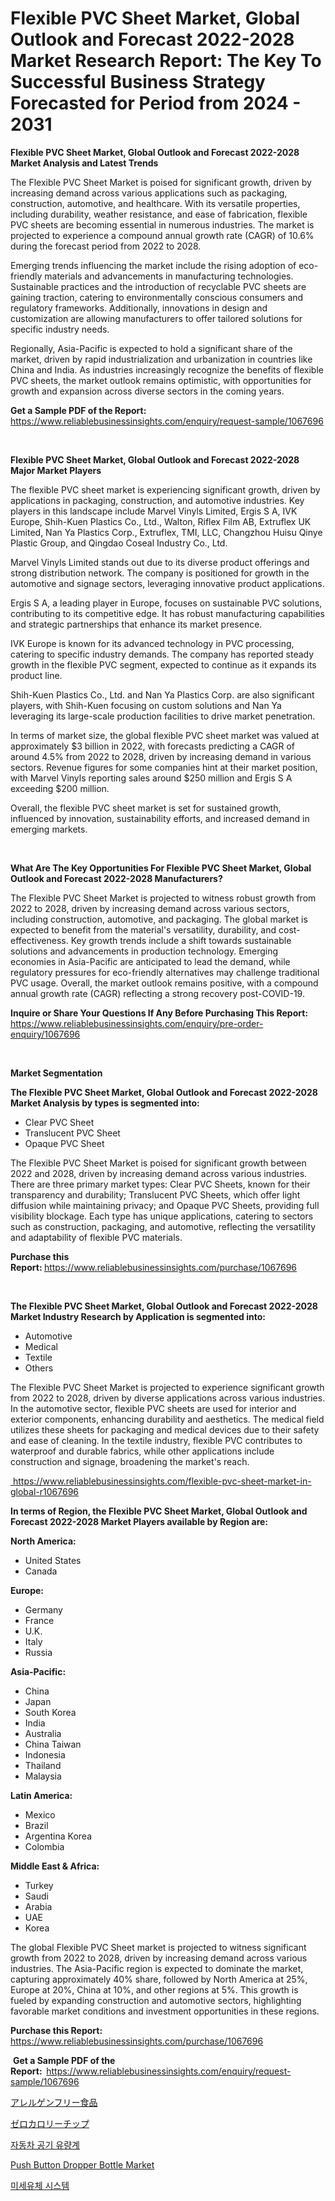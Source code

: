 <p><h1>Flexible PVC Sheet Market, Global Outlook and Forecast 2022-2028 Market Research Report: The Key To Successful Business Strategy Forecasted for Period from 2024 - 2031</h1></p><p><strong>Flexible PVC Sheet Market, Global Outlook and Forecast 2022-2028 Market Analysis and Latest Trends</strong></p>
<p><p>The Flexible PVC Sheet Market is poised for significant growth, driven by increasing demand across various applications such as packaging, construction, automotive, and healthcare. With its versatile properties, including durability, weather resistance, and ease of fabrication, flexible PVC sheets are becoming essential in numerous industries. The market is projected to experience a compound annual growth rate (CAGR) of 10.6% during the forecast period from 2022 to 2028.</p><p>Emerging trends influencing the market include the rising adoption of eco-friendly materials and advancements in manufacturing technologies. Sustainable practices and the introduction of recyclable PVC sheets are gaining traction, catering to environmentally conscious consumers and regulatory frameworks. Additionally, innovations in design and customization are allowing manufacturers to offer tailored solutions for specific industry needs.</p><p>Regionally, Asia-Pacific is expected to hold a significant share of the market, driven by rapid industrialization and urbanization in countries like China and India. As industries increasingly recognize the benefits of flexible PVC sheets, the market outlook remains optimistic, with opportunities for growth and expansion across diverse sectors in the coming years.</p></p>
<p><strong>Get a Sample PDF of the Report:&nbsp;</strong> <a href="https://www.reliablebusinessinsights.com/enquiry/request-sample/1067696">https://www.reliablebusinessinsights.com/enquiry/request-sample/1067696</a></p>
<p>&nbsp;</p>
<p><strong>Flexible PVC Sheet Market, Global Outlook and Forecast 2022-2028 Major Market Players</strong></p>
<p><p>The flexible PVC sheet market is experiencing significant growth, driven by applications in packaging, construction, and automotive industries. Key players in this landscape include Marvel Vinyls Limited, Ergis S A, IVK Europe, Shih-Kuen Plastics Co., Ltd., Walton, Riflex Film AB, Extruflex UK Limited, Nan Ya Plastics Corp., Extruflex, TMI, LLC, Changzhou Huisu Qinye Plastic Group, and Qingdao Coseal Industry Co., Ltd.</p><p>Marvel Vinyls Limited stands out due to its diverse product offerings and strong distribution network. The company is positioned for growth in the automotive and signage sectors, leveraging innovative product applications.</p><p>Ergis S A, a leading player in Europe, focuses on sustainable PVC solutions, contributing to its competitive edge. It has robust manufacturing capabilities and strategic partnerships that enhance its market presence.</p><p>IVK Europe is known for its advanced technology in PVC processing, catering to specific industry demands. The company has reported steady growth in the flexible PVC segment, expected to continue as it expands its product line.</p><p>Shih-Kuen Plastics Co., Ltd. and Nan Ya Plastics Corp. are also significant players, with Shih-Kuen focusing on custom solutions and Nan Ya leveraging its large-scale production facilities to drive market penetration.</p><p>In terms of market size, the global flexible PVC sheet market was valued at approximately $3 billion in 2022, with forecasts predicting a CAGR of around 4.5% from 2022 to 2028, driven by increasing demand in various sectors. Revenue figures for some companies hint at their market position, with Marvel Vinyls reporting sales around $250 million and Ergis S A exceeding $200 million.</p><p>Overall, the flexible PVC sheet market is set for sustained growth, influenced by innovation, sustainability efforts, and increased demand in emerging markets.</p></p>
<p>&nbsp;</p>
<p><strong>What Are The Key Opportunities For Flexible PVC Sheet Market, Global Outlook and Forecast 2022-2028 Manufacturers?</strong></p>
<p><p>The Flexible PVC Sheet Market is projected to witness robust growth from 2022 to 2028, driven by increasing demand across various sectors, including construction, automotive, and packaging. The global market is expected to benefit from the material's versatility, durability, and cost-effectiveness. Key growth trends include a shift towards sustainable solutions and advancements in production technology. Emerging economies in Asia-Pacific are anticipated to lead the demand, while regulatory pressures for eco-friendly alternatives may challenge traditional PVC usage. Overall, the market outlook remains positive, with a compound annual growth rate (CAGR) reflecting a strong recovery post-COVID-19.</p></p>
<p><strong>Inquire or Share Your Questions If Any Before Purchasing This Report:</strong> <a href="https://www.reliablebusinessinsights.com/enquiry/pre-order-enquiry/1067696">https://www.reliablebusinessinsights.com/enquiry/pre-order-enquiry/1067696</a></p>
<p>&nbsp;</p>
<p><strong>Market Segmentation</strong></p>
<p><strong>The Flexible PVC Sheet Market, Global Outlook and Forecast 2022-2028 Market Analysis by types is segmented into:</strong></p>
<p><ul><li>Clear PVC Sheet</li><li>Translucent PVC Sheet</li><li>Opaque PVC Sheet</li></ul></p>
<p><p>The Flexible PVC Sheet Market is poised for significant growth between 2022 and 2028, driven by increasing demand across various industries. There are three primary market types: Clear PVC Sheets, known for their transparency and durability; Translucent PVC Sheets, which offer light diffusion while maintaining privacy; and Opaque PVC Sheets, providing full visibility blockage. Each type has unique applications, catering to sectors such as construction, packaging, and automotive, reflecting the versatility and adaptability of flexible PVC materials.</p></p>
<p><strong>Purchase this Report:&nbsp;</strong><a href="https://www.reliablebusinessinsights.com/purchase/1067696">https://www.reliablebusinessinsights.com/purchase/1067696</a></p>
<p>&nbsp;</p>
<p><strong>The Flexible PVC Sheet Market, Global Outlook and Forecast 2022-2028 Market Industry Research by Application is segmented into:</strong></p>
<p><ul><li>Automotive</li><li>Medical</li><li>Textile</li><li>Others</li></ul></p>
<p><p>The Flexible PVC Sheet Market is projected to experience significant growth from 2022 to 2028, driven by diverse applications across various industries. In the automotive sector, flexible PVC sheets are used for interior and exterior components, enhancing durability and aesthetics. The medical field utilizes these sheets for packaging and medical devices due to their safety and ease of cleaning. In the textile industry, flexible PVC contributes to waterproof and durable fabrics, while other applications include construction and signage, broadening the market's reach.</p></p>
<p><a href="https://www.reliablebusinessinsights.com/flexible-pvc-sheet-market-in-global-r1067696">&nbsp;https://www.reliablebusinessinsights.com/flexible-pvc-sheet-market-in-global-r1067696</a></p>
<p><strong>In terms of Region, the Flexible PVC Sheet Market, Global Outlook and Forecast 2022-2028 Market Players available by Region are:</strong></p>
<p>
    <p> <strong> North America: </strong>
        <ul>
            <li>United States</li>
            <li>Canada</li>
        </ul>
        </p> 
    <p> <strong> Europe: </strong>
        <ul>
            <li>Germany</li>
            <li>France</li>
            <li>U.K.</li>
            <li>Italy</li>
            <li>Russia</li>
        </ul>
        </p> 
    <p> <strong> Asia-Pacific: </strong>
        <ul>
            <li>China</li>
            <li>Japan</li>
            <li>South Korea</li>
            <li>India</li>
            <li>Australia</li>
            <li>China Taiwan</li>
            <li>Indonesia</li>
            <li>Thailand</li>
            <li>Malaysia</li>
        </ul>
        </p> 
    <p> <strong> Latin America: </strong>
        <ul>
            <li>Mexico</li>
            <li>Brazil</li>
            <li>Argentina Korea</li>
            <li>Colombia</li>
        </ul>
        </p> 
    <p> <strong> Middle East & Africa: </strong>
        <ul>
            <li>Turkey</li>
            <li>Saudi</li>
            <li>Arabia</li>
            <li>UAE</li>
            <li>Korea</li>
        </ul>
    </p>
    </p>
<p><p>The global Flexible PVC Sheet market is projected to witness significant growth from 2022 to 2028, driven by increasing demand across various industries. The Asia-Pacific region is expected to dominate the market, capturing approximately 40% share, followed by North America at 25%, Europe at 20%, China at 10%, and other regions at 5%. This growth is fueled by expanding construction and automotive sectors, highlighting favorable market conditions and investment opportunities in these regions.</p></p>
<p><strong>Purchase this Report: </strong><a href="https://www.reliablebusinessinsights.com/purchase/1067696">https://www.reliablebusinessinsights.com/purchase/1067696</a></p>
<p>&nbsp;<strong>Get a Sample PDF of the Report:&nbsp;&nbsp;</strong><a href="https://www.reliablebusinessinsights.com/enquiry/request-sample/1067696">https://www.reliablebusinessinsights.com/enquiry/request-sample/1067696</a></p>
<p><strong></strong></p>
<p><p><a href="https://medium.com/@dressleredward/%E3%82%A2%E3%83%AC%E3%83%AB%E3%82%B2%E3%83%B3%E3%83%95%E3%83%AA%E3%83%BC%E9%A3%9F%E5%93%81%E5%B8%82%E5%A0%B4%E3%81%AE%E6%A6%82%E8%A6%81-2024%E5%B9%B4%E3%81%8B%E3%82%892031%E5%B9%B4%E3%81%BE%E3%81%A7%E3%81%AE%E3%82%B0%E3%83%AD%E3%83%BC%E3%83%90%E3%83%AB%E5%B8%82%E5%A0%B4%E5%8B%95%E5%90%91%E3%81%A8%E5%B0%86%E6%9D%A5%E3%81%AE%E5%B1%95%E6%9C%9B-40f4f4f988f9">アレルゲンフリー食品</a></p><p><a href="https://medium.com/@dressleredward/%E3%82%B0%E3%83%AD%E3%83%BC%E3%83%90%E3%83%AB%E3%81%AA%E3%82%BC%E3%83%AD%E3%82%AB%E3%83%AD%E3%83%AA%E3%83%BC%E3%83%81%E3%83%83%E3%83%97%E5%B8%82%E5%A0%B4%E8%A6%8F%E6%A8%A1%E3%81%AF-%E7%94%A3%E6%A5%AD%E4%BA%88%E6%B8%AC%E3%81%AB%E3%82%88%E3%82%8B%E3%81%A8-2024%E5%B9%B4%E3%81%8B%E3%82%892031%E5%B9%B4%E3%81%BE%E3%81%A7%E5%B9%B4%E5%B9%B3%E5%9D%87%E6%88%90%E9%95%B7%E7%8E%8711-8-%E3%82%92%E7%B5%8C%E9%A8%93%E3%81%99%E3%82%8B%E8%A6%8B%E8%BE%BC%E3%81%BF%E3%81%A7%E3%81%99-9cc648adaf3b">ゼロカロリーチップ</a></p><p><a href="https://medium.com/@kavonhansen21/%EC%9E%90%EB%8F%99%EC%B0%A8-%EA%B3%B5%EA%B8%B0-%ED%9D%90%EB%A6%84-%EA%B3%84%EC%B8%A1%EA%B8%B0-%EC%8B%9C%EC%9E%A5-%EB%8F%99%ED%96%A5-%ED%83%90%EC%83%89-%EA%B8%80%EB%A1%9C%EB%B2%8C-%ED%8A%B8%EB%A0%8C%EB%93%9C%EC%99%80-%EB%AF%B8%EB%9E%98-%EC%84%B1%EC%9E%A5-%EC%A0%84%EB%A7%9D-2024-2031-139%ED%8E%98%EC%9D%B4%EC%A7%80%EC%97%90-%EA%B1%B8%EC%B3%90-%EB%8B%A4%EB%A3%B9%EB%8B%88%EB%8B%A4-b21ca35663bc">자동차 공기 유량계</a></p><p><a href="https://www.linkedin.com/pulse/global-push-button-dropper-bottle-market-focus-application-eye4e?trackingId=RtUZJAE9REaZO6dDupRExQ%3D%3D">Push Button Dropper Bottle Market</a></p><p><a href="https://medium.com/@kavonhansen21/%EB%A7%88%EC%9D%B4%ED%81%AC%EB%A1%9C%EC%9C%A0%EC%B2%B4-%EC%8B%9C%EC%8A%A4%ED%85%9C-%EC%8B%9C%EC%9E%A5-%EB%8F%99%ED%96%A5-%EB%B0%8F-%EC%A0%84%EB%9E%B5%EC%A0%81-%EC%8B%9C%EC%9E%A5-%ED%86%B5%EC%B0%B0-2024-2031-25a09f8bdccb">미세유체 시스템</a></p></p>